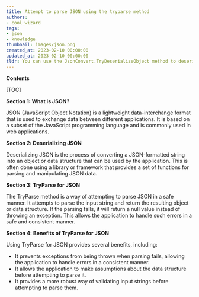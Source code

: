 ```yaml
---
title: Attempt to parse JSON using the tryparse method
authors:
- cool_wizard
tags:
- json
- knowledge
thumbnail: images/json.png
created_at: 2023-02-10 00:00:00
updated_at: 2023-02-10 00:00:00
tldr: You can use the JsonConvert.TryDeserializeObject method to deserialize JSON in a `TryParse` way.
---
```


**Contents**

[TOC]

**Section 1: What is JSON?**

JSON (JavaScript Object Notation) is a lightweight data-interchange format that is used to exchange data between different applications. It is based on a subset of the JavaScript programming language and is commonly used in web applications.

**Section 2: Deserializing JSON**

Deserializing JSON is the process of converting a JSON-formatted string into an object or data structure that can be used by the application. This is often done using a library or framework that provides a set of functions for parsing and manipulating JSON data.

**Section 3: TryParse for JSON**

The TryParse method is a way of attempting to parse JSON in a safe manner. It attempts to parse the input string and return the resulting object or data structure. If the parsing fails, it will return a null value instead of throwing an exception. This allows the application to handle such errors in a safe and consistent manner.

**Section 4: Benefits of TryParse for JSON**

Using TryParse for JSON provides several benefits, including: 
- It prevents exceptions from being thrown when parsing fails, allowing the application to handle errors in a consistent manner. 
- It allows the application to make assumptions about the data structure before attempting to parse it. 
- It provides a more robust way of validating input strings before attempting to parse them.
